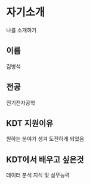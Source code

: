 # 자기소개
나를 소개하기

## 이름
김병석
## 전공
전기전자공학
## KDT 지원이유
원하는 분야가 생겨 도전하게 되었음
## KDT에서 배우고 싶은것
데이터 분석 지식 및 실무능력
